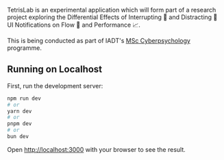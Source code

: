 TetrisLab is an experimental application which will form part of a research project exploring the Differential Effects of Interrupting 📢 and Distracting 👋 UI Notifications on Flow 🧘 and Performance 📈.

This is being conducted as part of IADT's [MSc Cyberpsychology](https://iadt.ie/courses/cyberpsychology/) programme.

## Running on Localhost

First, run the development server:

```bash
npm run dev
# or
yarn dev
# or
pnpm dev
# or
bun dev
```

Open [http://localhost:3000](http://localhost:3000) with your browser to see the result.
